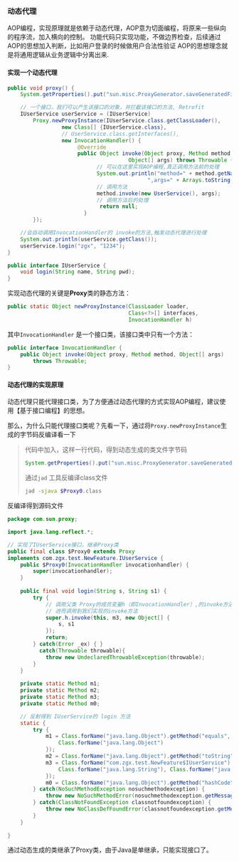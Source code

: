 ### 动态代理

AOP编程，实现原理就是依赖于动态代理，AOP意为切面编程，将原来一些纵向的程序流，加入横向的控制。
功能代码只实现功能，不做边界检查，后续通过AOP的思想加入判断，比如用户登录的时候做用户合法性验证
AOP的思想理念就是将通用逻辑从业务逻辑中分离出来.

#### 实现一个动态代理

```java
public void proxy() {
    System.getProperties().put("sun.misc.ProxyGenerator.saveGeneratedFiles", "true");  

    // 一个接口，我们可以产生该接口的对象，并拦截该接口的方法, Retrofit
    IUserService userService = (IUserService) 
        Proxy.newProxyInstance(IUserService.class.getClassLoader(),
                 new Class[] {IUserService.class},
				 // UserService.class.getInterfaces(),
                 new InvocationHandler() {
                      @Override
                      public Object invoke(Object proxy, Method method, 
                                      Object[] args) throws Throwable {
                            // 可以在这里实现AOP编程,真正调用方法前的处理
                            System.out.println("method=" + method.getName() + 
                                            ",args=" + Arrays.toString(args));
							// 调用方法
                            method.invoke(new UserService(), args);
                            // 调用方法后的处理
                             return null;
                        }
        });

    //会自动调用InvocationHandler的 invoke的方法,触发动态代理进行处理
    System.out.println(userService.getClass());
    userService.login("zgx", "1234");
}

public interface IUserService {
    void login(String name, String pwd);
}
```

实现动态代理的关键是**Proxy**类的静态方法：

```java
public static Object newProxyInstance(ClassLoader loader,
                                      Class<?>[] interfaces,
                                      InvocationHandler h)
```

其中`InvocationHandler` 是一个接口类，该接口类中只有一个方法：

```java
public interface InvocationHandler {
    public Object invoke(Object proxy, Method method, Object[] args)
        throws Throwable;    
}
```

#### 动态代理的实现原理

动态代理只能代理接口类，为了方便通过动态代理的方式实现AOP编程，建议使用【基于接口编程】的思想。

那么，为什么只能代理接口类呢？先看一下，通过将`Proxy.newProxyInstance`生成的字节码反编译看一下

> 代码中加入，这样一行代码，得到动态生成的类文件字节码
>
> ```java
> System.getProperties().put("sun.misc.ProxyGenerator.saveGeneratedFiles", "true");  
> ```
>
> 通过`jad` 工具反编译class文件
>
> ```bash
> jad -sjava $Proxy0.class
> ```

反编译得到源码文件

```java
package com.sun.proxy;

import java.lang.reflect.*;

// 实现了IUserService接口，继承Proxy类
public final class $Proxy0 extends Proxy
implements com.zgx.test.NewFeature.IUserService {
    public $Proxy0(InvocationHandler invocationhandler) {
        super(invocationhandler);
    }
    
    public final void login(String s, String s1) {
        try {
        	// 调用父类 Proxy的成员变量h（即InvocationHandler）,的invoke方法
        	// 进而调用到我们实现的invoke方法
            super.h.invoke(this, m3, new Object[] {
                s, s1
            });
            return;
        } catch(Error _ex) { }
          catch(Throwable throwable){
            throw new UndeclaredThrowableException(throwable);
        }
    }
    
    private static Method m1;
    private static Method m2;
    private static Method m3;
    private static Method m0;

	// 反射得到 IUserService的 login 方法
    static {
        try {
            m1 = Class.forName("java.lang.Object").getMethod("equals", new Class[] {
                Class.forName("java.lang.Object")
            });
            m2 = Class.forName("java.lang.Object").getMethod("toString", new Class[0]);
            m3 = Class.forName("com.zgx.test.NewFeature$IUserService").getMethod("login", new Class[] {
                Class.forName("java.lang.String"), Class.forName("java.lang.String")
            });
            m0 = Class.forName("java.lang.Object").getMethod("hashCode", new Class[0]);
        } catch(NoSuchMethodException nosuchmethodexception) {
            throw new NoSuchMethodError(nosuchmethodexception.getMessage());
        } catch(ClassNotFoundException classnotfoundexception) {
            throw new NoClassDefFoundError(classnotfoundexception.getMessage());
        }
    }
    
}
```

通过动态生成的类继承了Proxy类，由于Java是单继承，只能实现接口了。